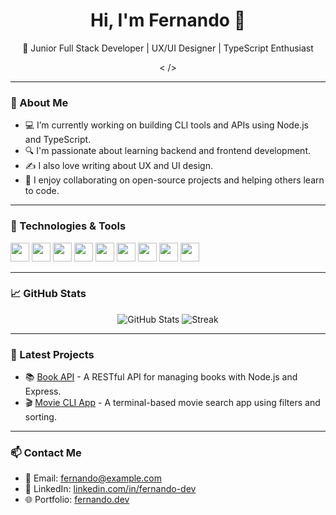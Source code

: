 <h1 align="center">Hi, I'm Fernando 👋</h1>

<p align="center">🚀 Junior Full Stack Developer | UX/UI Designer | TypeScript Enthusiast</p>

<p align="center">
  <<img src="https://komarev.com/ghpvc/?username=PromFer084&style=flat-square&color=blue" alt=""/>
/>
</p>

---

### 📍 About Me
- 💻 I’m currently working on building CLI tools and APIs using Node.js and TypeScript.
- 🔍 I'm passionate about learning backend and frontend development.
- ✍️ I also love writing about UX and UI design.
- 🤝 I enjoy collaborating on open-source projects and helping others learn to code.

---

### 💼 Technologies & Tools

<p align="left">
  <img src="https://cdn.jsdelivr.net/gh/devicons/devicon/icons/javascript/javascript-original.svg" height="30"/>
  <img src="https://cdn.jsdelivr.net/gh/devicons/devicon/icons/typescript/typescript-original.svg" height="30"/>
  <img src="https://cdn.jsdelivr.net/gh/devicons/devicon/icons/nodejs/nodejs-original.svg" height="30"/>
  <img src="https://cdn.jsdelivr.net/gh/devicons/devicon/icons/html5/html5-original.svg" height="30"/>
  <img src="https://cdn.jsdelivr.net/gh/devicons/devicon/icons/css3/css3-original.svg" height="30"/>
  <img src="https://cdn.jsdelivr.net/gh/devicons/devicon/icons/express/express-original.svg" height="30"/>
  <img src="https://cdn.jsdelivr.net/gh/devicons/devicon/icons/git/git-original.svg" height="30"/>
  <img src="https://cdn.jsdelivr.net/gh/devicons/devicon/icons/github/github-original.svg" height="30"/>
  <img src="https://cdn.jsdelivr.net/gh/devicons/devicon/icons/vscode/vscode-original.svg" height="30"/>
</p>

---

### 📈 GitHub Stats

<p align="center">
  <img src="https://github-readme-stats.vercel.app/api?username=TU_USUARIO&show_icons=true&theme=tokyonight" alt="GitHub Stats"/>
  <img src="https://github-readme-streak-stats.herokuapp.com/?user=TU_USUARIO&theme=tokyonight" alt="Streak"/>
</p>

---

### 📝 Latest Projects
- 📚 [Book API](https://github.com/TU_USUARIO/NOMBRE_API) - A RESTful API for managing books with Node.js and Express.
- 🎬 [Movie CLI App](https://github.com/TU_USUARIO/movie-cli) - A terminal-based movie search app using filters and sorting.

---

### 📫 Contact Me
- 💌 Email: fernando@example.com
- 🔗 LinkedIn: [linkedin.com/in/fernando-dev](https://linkedin.com/in/fernando-dev)
- 🌐 Portfolio: [fernando.dev](https://fernando.dev)

